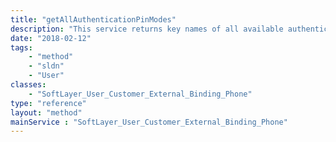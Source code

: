 ```yaml
---
title: "getAllAuthenticationPinModes"
description: "This service returns key names of all available authentication modes. Refer to [SoftLayer_User_Customer_External_Binding_Phone::getAllAuthenticationModes](reference/datatypes/$1/#$2) to retrieve authentication mode key names. "
date: "2018-02-12"
tags:
    - "method"
    - "sldn"
    - "User"
classes:
    - "SoftLayer_User_Customer_External_Binding_Phone"
type: "reference"
layout: "method"
mainService : "SoftLayer_User_Customer_External_Binding_Phone"
---
```

